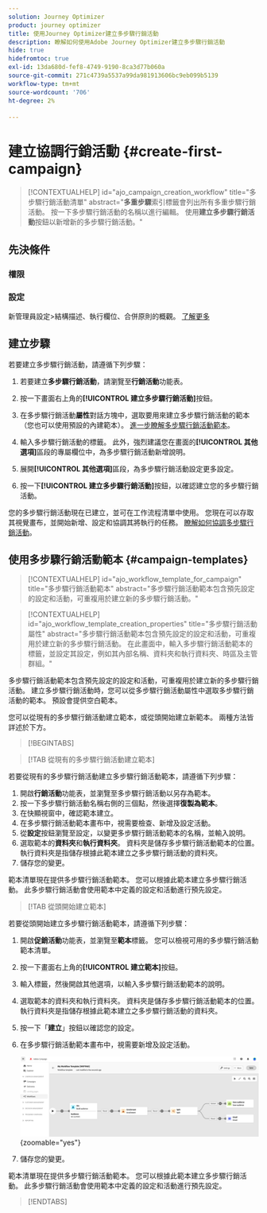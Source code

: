 ```yaml
---
solution: Journey Optimizer
product: journey optimizer
title: 使用Journey Optimizer建立多步驟行銷活動
description: 瞭解如何使用Adobe Journey Optimizer建立多步驟行銷活動
hide: true
hidefromtoc: true
exl-id: 13da680d-fef8-4749-9190-8ca3d77b060a
source-git-commit: 271c4739a5537a99da981913606bc9eb099b5139
workflow-type: tm+mt
source-wordcount: '706'
ht-degree: 2%

---
```


# 建立協調行銷活動 {#create-first-campaign}

>[!CONTEXTUALHELP]
>id="ajo_campaign_creation_workflow"
>title="多步驟行銷活動清單"
>abstract="**多重步驟**&#x200B;索引標籤會列出所有多重步驟行銷活動。 按一下多步驟行銷活動的名稱以進行編輯。 使用&#x200B;**建立多步驟行銷活動**&#x200B;按鈕以新增新的多步驟行銷活動。"

## 先決條件

### 權限

### 設定

新管理員設定>結構描述、執行欄位、合併原則的概觀。 [了解更多](ms-schemas.md)


## 建立步驟

若要建立多步驟行銷活動，請遵循下列步驟：

1. 若要建立&#x200B;**多步驟行銷活動**，請瀏覽至&#x200B;**行銷活動**&#x200B;功能表。

1. 按一下畫面右上角的&#x200B;**[!UICONTROL 建立多步驟行銷活動]**&#x200B;按鈕。

1. 在多步驟行銷活動&#x200B;**屬性**&#x200B;對話方塊中，選取要用來建立多步驟行銷活動的範本（您也可以使用預設的內建範本）。 [進一步瞭解多步驟行銷活動範本](#campaign-templates)。

1. 輸入多步驟行銷活動的標籤。 此外，強烈建議您在畫面的&#x200B;**[!UICONTROL 其他選項]**&#x200B;區段的專屬欄位中，為多步驟行銷活動新增說明。

1. 展開&#x200B;**[!UICONTROL 其他選項]**&#x200B;區段，為多步驟行銷活動設定更多設定。

1. 按一下&#x200B;**[!UICONTROL 建立多步驟行銷活動]**&#x200B;按鈕，以確認建立您的多步驟行銷活動。

您的多步驟行銷活動現在已建立，並可在工作流程清單中使用。 您現在可以存取其視覺畫布，並開始新增、設定和協調其將執行的任務。 [瞭解如何協調多步驟行銷活動](orchestrate-activities.md)。

## 使用多步驟行銷活動範本 {#campaign-templates}

>[!CONTEXTUALHELP]
>id="ajo_workflow_template_for_campaign"
>title="多步驟行銷活動範本"
>abstract="多步驟行銷活動範本包含預先設定的設定和活動，可重複用於建立新的多步驟行銷活動。"

>[!CONTEXTUALHELP]
>id="ajo_workflow_template_creation_properties"
>title="多步驟行銷活動屬性"
>abstract="多步驟行銷活動範本包含預先設定的設定和活動，可重複用於建立新的多步驟行銷活動。 在此畫面中，輸入多步驟行銷活動範本的標籤，並設定其設定，例如其內部名稱、資料夾和執行資料夾、時區及主管群組。"

多步驟行銷活動範本包含預先設定的設定和活動，可重複用於建立新的多步驟行銷活動。 建立多步驟行銷活動時，您可以從多步驟行銷活動屬性中選取多步驟行銷活動的範本。 預設會提供空白範本。

您可以從現有的多步驟行銷活動建立範本，或從頭開始建立新範本。 兩種方法皆詳述於下方。

>[!BEGINTABS]

>[!TAB 從現有的多步驟行銷活動建立範本]

若要從現有的多步驟行銷活動建立多步驟行銷活動範本，請遵循下列步驟：

1. 開啟&#x200B;**行銷活動**&#x200B;功能表，並瀏覽至多步驟行銷活動以另存為範本。
1. 按一下多步驟行銷活動名稱右側的三個點，然後選擇&#x200B;**復製為範本**。
1. 在快顯視窗中，確認範本建立。
1. 在多步驟行銷活動範本畫布中，視需要檢查、新增及設定活動。
1. 從&#x200B;**設定**&#x200B;按鈕瀏覽至設定，以變更多步驟行銷活動範本的名稱，並輸入說明。
1. 選取範本的&#x200B;**資料夾**&#x200B;和&#x200B;**執行資料夾**。 資料夾是儲存多步驟行銷活動範本的位置。 執行資料夾是指儲存根據此範本建立之多步驟行銷活動的資料夾。
1. 儲存您的變更。

範本清單現在提供多步驟行銷活動範本。 您可以根據此範本建立多步驟行銷活動。 此多步驟行銷活動會使用範本中定義的設定和活動進行預先設定。


>[!TAB 從頭開始建立範本]


若要從頭開始建立多步驟行銷活動範本，請遵循下列步驟：

1. 開啟&#x200B;**促銷活動**&#x200B;功能表，並瀏覽至&#x200B;**範本**&#x200B;標籤。 您可以檢視可用的多步驟行銷活動範本清單。
1. 按一下畫面右上角的&#x200B;**[!UICONTROL 建立範本]**&#x200B;按鈕。
1. 輸入標籤，然後開啟其他選項，以輸入多步驟行銷活動範本的說明。
1. 選取範本的資料夾和執行資料夾。 資料夾是儲存多步驟行銷活動範本的位置。 執行資料夾是指儲存根據此範本建立之多步驟行銷活動的資料夾。
1. 按一下「**建立**」按鈕以確認您的設定。
1. 在多步驟行銷活動範本畫布中，視需要新增及設定活動。

   ![](assets/wf-template-activities.png){zoomable="yes"}

1. 儲存您的變更。

範本清單現在提供多步驟行銷活動範本。 您可以根據此範本建立多步驟行銷活動。 此多步驟行銷活動會使用範本中定義的設定和活動進行預先設定。

>[!ENDTABS]
